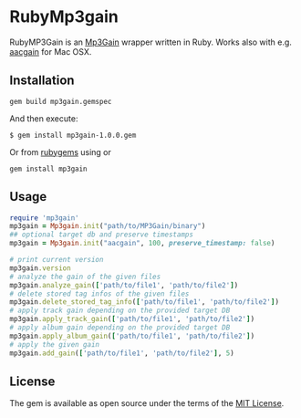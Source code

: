 # RubyMp3gain

RubyMP3Gain is an [Mp3Gain](http://mp3gain.sourceforge.net/) wrapper written in Ruby. Works also with e.g. [aacgain](https://formulae.brew.sh/formula/aacgain) for Mac OSX.

## Installation

```shell
gem build mp3gain.gemspec
```
And then execute:
```shell
$ gem install mp3gain-1.0.0.gem
```
Or from [rubygems](https://rubygems.org/gems/mp3gain) using
or
```shell
gem install mp3gain
```

## Usage

```ruby
require 'mp3gain'
mp3gain = Mp3gain.init("path/to/MP3Gain/binary")
## optional target db and preserve timestamps
mp3gain = Mp3gain.init("aacgain", 100, preserve_timestamp: false)

# print current version
mp3gain.version 
# analyze the gain of the given files
mp3gain.analyze_gain(['path/to/file1', 'path/to/file2'])
# delete stored tag infos of the given files
mp3gain.delete_stored_tag_info(['path/to/file1', 'path/to/file2'])
# apply track gain depending on the provided target DB
mp3gain.apply_track_gain(['path/to/file1', 'path/to/file2'])
# apply album gain depending on the provided target DB
mp3gain.apply_album_gain(['path/to/file1', 'path/to/file2'])
# apply the given gain 
mp3gain.add_gain(['path/to/file1', 'path/to/file2'], 5)
```

## License

The gem is available as open source under the terms of the [MIT License](https://opensource.org/licenses/MIT).
